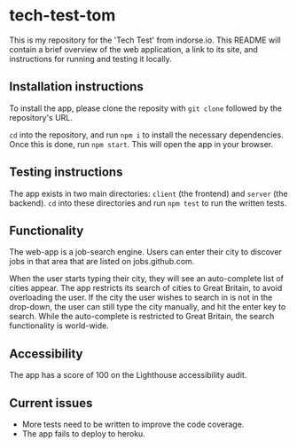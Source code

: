# tech-test-tom

This is my repository for the 'Tech Test' from indorse.io. This README will contain a brief overview of the web application, a link to its site, and instructions for running and testing it locally. 

## Installation instructions
To install the app, please clone the reposity with `git clone` followed by the repository's URL. 

`cd` into the repository, and run `npm i` to install the necessary dependencies. Once this is done, run ```npm start```. This will open the app in your browser. 


## Testing instructions
The app exists in two main directories: `client` (the frontend) and `server` (the backend). `cd` into these directories and run `npm test` to run the written tests.

## Functionality

The web-app is a job-search engine. Users can enter their city to discover jobs in that area that are listed on jobs.github.com.

When the user starts typing their city, they will see an auto-complete list of cities appear. The app restricts its search of cities to Great Britain, to avoid overloading the user. If the city the user wishes to search in is not in the drop-down, the user can still type the city manually, and hit the enter key to search. While the auto-complete is restricted to Great Britain, the search functionality is world-wide. 

## Accessibility

The app has a score of 100 on the Lighthouse accessibility audit.

## Current issues 

* More tests need to be written to improve the code coverage. 
* The app fails to deploy to heroku. 


